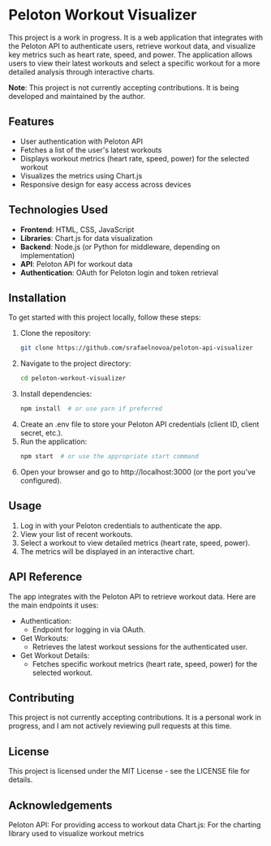# Peloton Workout Visualizer

This project is a work in progress. It is a web application that integrates with the Peloton API to authenticate users, retrieve workout data, and visualize key metrics such as heart rate, speed, and power. The application allows users to view their latest workouts and select a specific workout for a more detailed analysis through interactive charts.

**Note**: This project is not currently accepting contributions. It is being developed and maintained by the author.

## Features

- User authentication with Peloton API
- Fetches a list of the user's latest workouts
- Displays workout metrics (heart rate, speed, power) for the selected workout
- Visualizes the metrics using Chart.js
- Responsive design for easy access across devices

## Technologies Used

- **Frontend**: HTML, CSS, JavaScript
- **Libraries**: Chart.js for data visualization
- **Backend**: Node.js (or Python for middleware, depending on implementation)
- **API**: Peloton API for workout data
- **Authentication**: OAuth for Peloton login and token retrieval

## Installation

To get started with this project locally, follow these steps:

1. Clone the repository:
   ```bash
   git clone https://github.com/srafaelnovoa/peloton-api-visualizer
2. Navigate to the project directory:
   ```bash
   cd peloton-workout-visualizer
3. Install dependencies:
   ```bash
   npm install  # or use yarn if preferred
4. Create an .env file to store your Peloton API credentials (client ID, client secret, etc.).
5. Run the application:
   ```bash
   npm start  # or use the appropriate start command
6. Open your browser and go to http://localhost:3000 (or the port you've configured).

## Usage
1. Log in with your Peloton credentials to authenticate the app.
2. View your list of recent workouts.
3. Select a workout to view detailed metrics (heart rate, speed, power).
4. The metrics will be displayed in an interactive chart.

## API Reference
The app integrates with the Peloton API to retrieve workout data. Here are the main endpoints it uses:

- Authentication:
  - Endpoint for logging in via OAuth.
- Get Workouts:
  - Retrieves the latest workout sessions for the authenticated user.
- Get Workout Details:
  - Fetches specific workout metrics (heart rate, speed, power) for the selected workout.

## Contributing
This project is not currently accepting contributions. It is a personal work in progress, and I am not actively reviewing pull requests at this time.

## License
This project is licensed under the MIT License - see the LICENSE file for details.

## Acknowledgements
Peloton API: For providing access to workout data
Chart.js: For the charting library used to visualize workout metrics
